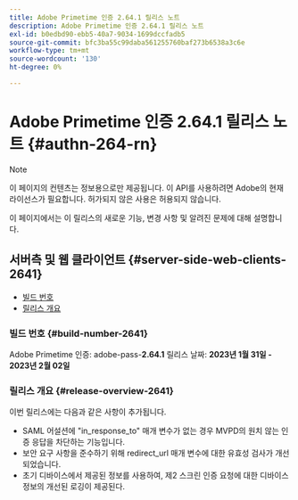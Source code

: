 ```yaml
---
title: Adobe Primetime 인증 2.64.1 릴리스 노트
description: Adobe Primetime 인증 2.64.1 릴리스 노트
exl-id: b0edbd90-ebb5-40a7-9034-1699dccfadb5
source-git-commit: bfc3ba55c99daba561255760baf273b6538a3c6e
workflow-type: tm+mt
source-wordcount: '130'
ht-degree: 0%

---
```


# Adobe Primetime 인증 2.64.1 릴리스 노트 {#authn-264-rn}

>[!NOTE]
>
>이 페이지의 컨텐츠는 정보용으로만 제공됩니다. 이 API를 사용하려면 Adobe의 현재 라이선스가 필요합니다. 허가되지 않은 사용은 허용되지 않습니다.

이 페이지에서는 이 릴리스의 새로운 기능, 변경 사항 및 알려진 문제에 대해 설명합니다.

## 서버측 및 웹 클라이언트 {#server-side-web-clients-2641}

* [빌드 번호](#build-number-2641)
* [릴리스 개요](#release-overview-2641)

### 빌드 번호 {#build-number-2641}

Adobe Primetime 인증: adobe-pass-**2.64.1**
릴리스 날짜: **2023년 1월 31일 - 2023년 2월 02일**

### 릴리스 개요 {#release-overview-2641}

이번 릴리스에는 다음과 같은 사항이 추가됩니다.

* SAML 어설션에 &quot;in_response_to&quot; 매개 변수가 없는 경우 MVPD의 원치 않는 인증 응답을 차단하는 기능입니다.
* 보안 요구 사항을 준수하기 위해 redirect_url 매개 변수에 대한 유효성 검사가 개선되었습니다.
* 초기 디바이스에서 제공된 정보를 사용하여, 제2 스크린 인증 요청에 대한 디바이스 정보의 개선된 로깅이 제공된다.
